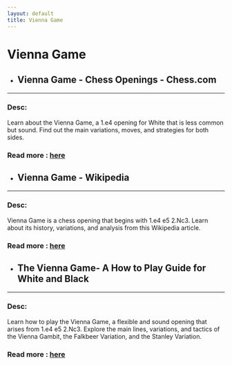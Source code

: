 ```yaml
---
layout: default
title: Vienna Game
---
```

# Vienna Game
- ## **Vienna Game - Chess Openings - Chess.com** 

---
### Desc: 
 Learn about the Vienna Game, a 1.e4 opening for White that is less common but sound. Find out the main variations, moves, and strategies for both sides. 
### Read more : [here](https://www.chess.com/openings/Vienna-Game) 
- ## **Vienna Game - Wikipedia** 

---
### Desc: 
 Vienna Game is a chess opening that begins with 1.e4 e5 2.Nc3. Learn about its history, variations, and analysis from this Wikipedia article. 
### Read more : [here](https://en.wikipedia.org/wiki/Vienna_Game) 
- ## **The Vienna Game- A How to Play Guide for White and Black** 

---
### Desc: 
 Learn how to play the Vienna Game, a flexible and sound opening that arises from 1.e4 e5 2.Nc3. Explore the main lines, variations, and tactics of the Vienna Gambit, the Falkbeer Variation, and the Stanley Variation. 
### Read more : [here](https://www.chessable.com/blog/vienna-game/) 


